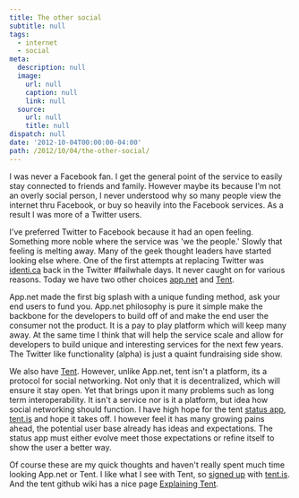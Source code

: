 ```yaml
---
title: The other social
subtitle: null
tags:
  - internet
  - social
meta:
  description: null
  image:
    url: null
    caption: null
    link: null
  source:
    url: null
    title: null
dispatch: null
date: '2012-10-04T00:00:00-04:00'
path: /2012/10/04/the-other-social/
---
```

I was never a Facebook fan. I get the general point of the service to easily stay connected to friends and family. However maybe its because I'm not an overly social person, I never understood why so many people view the internet thru Facebook, or buy so heavily into the Facebook services. As a result I was more of a Twitter users.

I've preferred Twitter to Facebook because it had an open feeling. Something more noble where the service was 'we the people.' Slowly that feeling is melting away. Many of the geek thought leaders have started looking else where. One of the first attempts at replacing Twitter was [identi.ca][1] back in the Twitter #failwhale days. It never caught on for various reasons. Today we have two other choices [app.net][2] and [Tent][3].

App.net made the first big splash with a unique funding method, ask your end users to fund you. App.net philosophy is pure it simple make the backbone for the developers to build off of and make the end user the consumer not the product. It is a pay to play platform which will keep many away. At the same time I think that will help the service scale and allow for developers to build unique and interesting services for the next few years. The Twitter like functionality (alpha) is just a quaint fundraising side show.

We also have [Tent][3]. However, unlike App.net, tent isn't a platform, its a protocol for social networking. Not only that it is decentralized, which will ensure it stay open. Yet that brings upon it many problems such as long term interoperability. It isn't a service nor is it a platform, but idea how social networking should function. I have high hope for the tent [status app, tent.is][4] and hope it takes off. I however feel it has many growing pains ahead, the potential user base already has ideas and expectations. The status app must either evolve meet those expectations or refine itself to show the user a better way.

Of course these are my quick thoughts and haven't really spent much time looking App.net or Tent. I like what I see with Tent, so [signed up][me] with [tent.is][4]. And the tent github wiki has a nice page [Explaining Tent][what].


[1]: https://en.wikipedia.org/wiki/Identi.ca
[2]: https://app.net
[3]: http://tent.io/
[4]: https://tent.is/
[me]: https://mitchejj.tent.is/
[what]: https://github.com/tent/tent.io/wiki/Explaining-Tent

